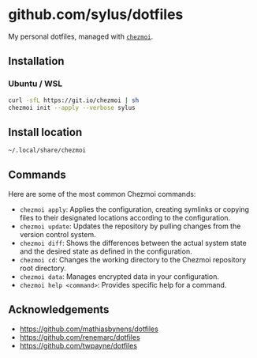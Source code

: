 # github.com/sylus/dotfiles

My personal dotfiles, managed with [`chezmoi`](https://github.com/twpayne/chezmoi).

## Installation

### Ubuntu / WSL

```sh
curl -sfL https://git.io/chezmoi | sh
chezmoi init --apply --verbose sylus
```

## Install location

```sh
~/.local/share/chezmoi
```

## Commands

Here are some of the most common Chezmoi commands:

- `chezmoi apply`: Applies the configuration, creating symlinks or copying files to their designated locations according to the configuration.
- `chezmoi update`: Updates the repository by pulling changes from the version control system.
- `chezmoi diff`: Shows the differences between the actual system state and the desired state as defined in the configuration.
- `chezmoi cd`: Changes the working directory to the Chezmoi repository root directory.
- `chezmoi data`: Manages encrypted data in your configuration.
- `chezmoi help <command>`: Provides specific help for a command.

## Acknowledgements

* https://github.com/mathiasbynens/dotfiles
* https://github.com/renemarc/dotfiles
* https://github.com/twpayne/dotfiles
